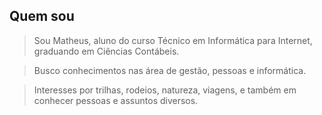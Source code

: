## Quem sou

>Sou Matheus, aluno do curso Técnico em Informática para Internet, graduando em Ciências Contábeis.

>Busco conhecimentos nas área de gestão, pessoas e informática.

>Interesses por trilhas, rodeios, natureza, viagens, e também em conhecer pessoas e assuntos diversos.
